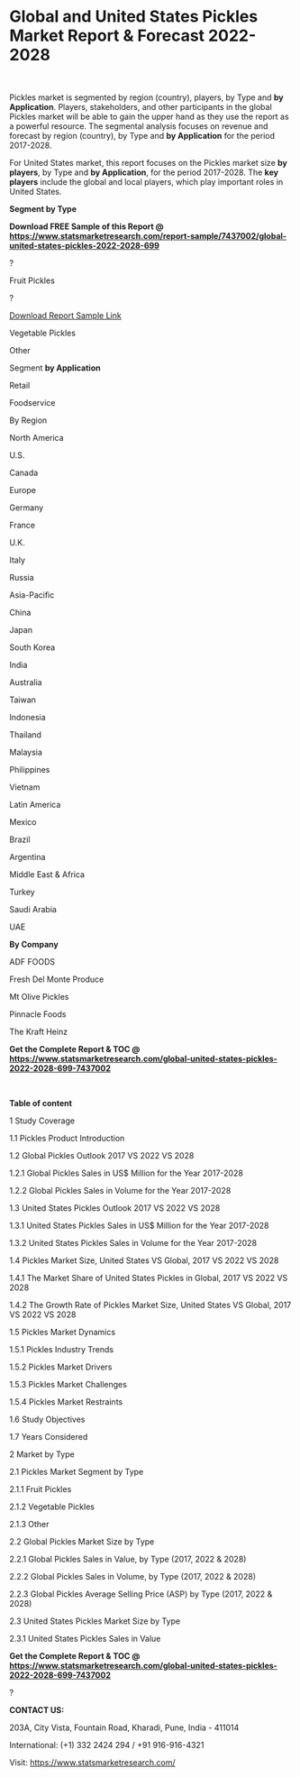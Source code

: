 <h1>Global and United States Pickles Market Report & Forecast 2022-2028</h1><br/><p>Pickles market is segmented by region (country), players, by Type and <strong>by Application</strong>. Players, stakeholders, and other participants in the global Pickles market will be able to gain the upper hand as they use the report as a powerful resource. The segmental analysis focuses on revenue and forecast by region (country), by Type and <strong>by Application</strong> for the period 2017-2028.</p>
 
 
 
 <p>For United States market, this report focuses on the Pickles market size <strong>by players</strong>, by Type and <strong>by Application</strong>, for the period 2017-2028. The <strong>key players</strong> include the global and local players, which play important roles in United States.</p>
 
 
 
 <p><strong>Segment by Type</strong></p>
 
 
 
 <div><b>Download FREE Sample of this Report @ <a href="https://www.statsmarketresearch.com/download-free-sample/7437002/global-united-states-pickles-2022-2028-699">https://www.statsmarketresearch.com/report-sample/7437002/global-united-states-pickles-2022-2028-699</a></b></div>
 
 
 
 <p>? </p>
 
 
 
 <p>Fruit Pickles</p>
 
 
 
 <p>? </p>
 
 
 
 <p><a href="https://www.statsmarketresearch.com/download-free-sample/7437002/global-united-states-pickles-2022-2028-699">Download Report Sample Link</a></p>
 
 
 
 <p>Vegetable Pickles</p>
 
 
 
 <p>Other</p>
 
 
 
 <p>Segment <strong>by Application</strong></p>
 
 
 
 <p>Retail</p>
 
 
 
 <p>Foodservice</p>
 
 
 
 <p>By Region</p>
 
 
 
 <p>North America</p>
 
 
 
 <p>U.S.</p>
 
 
 
 <p>Canada</p>
 
 
 
 <p>Europe</p>
 
 
 
 <p>Germany</p>
 
 
 
 <p>France</p>
 
 
 
 <p>U.K.</p>
 
 
 
 <p>Italy</p>
 
 
 
 <p>Russia</p>
 
 
 
 <p>Asia-Pacific</p>
 
 
 
 <p>China</p>
 
 
 
 <p>Japan</p>
 
 
 
 <p>South Korea</p>
 
 
 
 <p>India</p>
 
 
 
 <p>Australia</p>
 
 
 
 <p>Taiwan</p>
 
 
 
 <p>Indonesia</p>
 
 
 
 <p>Thailand</p>
 
 
 
 <p>Malaysia</p>
 
 
 
 <p>Philippines</p>
 
 
 
 <p>Vietnam</p>
 
 
 
 <p>Latin America</p>
 
 
 
 <p>Mexico</p>
 
 
 
 <p>Brazil</p>
 
 
 
 <p>Argentina</p>
 
 
 
 <p>Middle East & Africa</p>
 
 
 
 <p>Turkey</p>
 
 
 
 <p>Saudi Arabia</p>
 
 
 
 <p>UAE</p>
 
 
 
 <p><strong>By Company</strong></p>
 
 
 
 <p>ADF FOODS</p>
 
 
 
 <p>Fresh Del Monte Produce</p>
 
 
 
 <p>Mt Olive Pickles</p>
 
 
 
 <p>Pinnacle Foods</p>
 
 
 
 <p>The Kraft Heinz</p>
 
 
 
 <div><b>Get the Complete Report & TOC @ <a href="https://www.statsmarketresearch.com/global-united-states-pickles-2022-2028-699-7437002">https://www.statsmarketresearch.com/global-united-states-pickles-2022-2028-699-7437002</a></b></div>
 
 
 
 <p><br />
 
 <b>Table of content</b></p>
 
 
 
 <p>1 Study Coverage<br />
 
 1.1 Pickles Product Introduction<br />
 
 1.2 Global Pickles Outlook 2017 VS 2022 VS 2028<br />
 
 1.2.1 Global Pickles Sales in US$ Million for the Year 2017-2028<br />
 
 1.2.2 Global Pickles Sales in Volume for the Year 2017-2028<br />
 
 1.3 United States Pickles Outlook 2017 VS 2022 VS 2028<br />
 
 1.3.1 United States Pickles Sales in US$ Million for the Year 2017-2028<br />
 
 1.3.2 United States Pickles Sales in Volume for the Year 2017-2028<br />
 
 1.4 Pickles Market Size, United States VS Global, 2017 VS 2022 VS 2028<br />
 
 1.4.1 The Market Share of United States Pickles in Global, 2017 VS 2022 VS 2028<br />
 
 1.4.2 The Growth Rate of Pickles Market Size, United States VS Global, 2017 VS 2022 VS 2028<br />
 
 1.5 Pickles Market Dynamics<br />
 
 1.5.1 Pickles Industry Trends<br />
 
 1.5.2 Pickles Market Drivers<br />
 
 1.5.3 Pickles Market Challenges<br />
 
 1.5.4 Pickles Market Restraints<br />
 
 1.6 Study Objectives<br />
 
 1.7 Years Considered<br />
 
 2 Market by Type<br />
 
 2.1 Pickles Market Segment by Type<br />
 
 2.1.1 Fruit Pickles<br />
 
 2.1.2 Vegetable Pickles<br />
 
 2.1.3 Other<br />
 
 2.2 Global Pickles Market Size by Type<br />
 
 2.2.1 Global Pickles Sales in Value, by Type (2017, 2022 & 2028)<br />
 
 2.2.2 Global Pickles Sales in Volume, by Type (2017, 2022 & 2028)<br />
 
 2.2.3 Global Pickles Average Selling Price (ASP) by Type (2017, 2022 & 2028)<br />
 
 2.3 United States Pickles Market Size by Type<br />
 
 2.3.1 United States Pickles Sales in Value</p>
 
 
 
 <div><b>Get the Complete Report & TOC @ <a href="https://www.statsmarketresearch.com/global-united-states-pickles-2022-2028-699-7437002">https://www.statsmarketresearch.com/global-united-states-pickles-2022-2028-699-7437002</a></b></div>
 
 
 
 <p>? </p>
 
 
 
 <p><b>CONTACT US:</b><br />
 
 203A, City Vista, Fountain Road, Kharadi, Pune, India - 411014<br />
 
 International: (+1) 332 2424 294 / +91 916-916-4321<br />
 
 Visit: <a href="https://www.statsmarketresearch.com/">https://www.statsmarketresearch.com/</a></p>